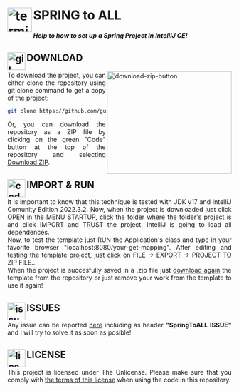 # SPRING to ALL <img src="https://cdn.freebiesupply.com/logos/large/2x/spring-3-logo-png-transparent.png" alt="terminal-icon" width="55" height="55" align="left"/>
#### *Help to how to set up a Spring Project in IntelliJ CE!*

## DOWNLOAD <img src="https://cdn1.iconfinder.com/data/icons/vibrancie-arrow/30/arrow_027-down-bottom-download-direction-512.png" alt="git-icon" width="40" height="40" align="left"/>

<img src="https://imgur.com/5lNegb4.png" align="right" alt="download-zip-button" width="280" height="230"/>
<p align="justify">To download the project, you can either clone the repository using git clone command to get a copy of the project:</p>

```bash
git clone https://github.com/gu4re/SpringToAll.git "your-folder-destination"
```` 

<p align="justify">Or, you can download the repository as a ZIP file by clicking on the green "Code" button at the top of the repository and selecting <a href="https://github.com/gu4re/SpringToAll/archive/refs/heads/main.zip">Download ZIP</a>.</p>

## IMPORT & RUN <img src="https://cdn3.iconfinder.com/data/icons/luchesa-vol-9/128/Html-512.png" alt="code-icon" width="40" height="40" align="left"/>

<p align="justify">It is important to know that this technique is tested with JDK v17 and IntelliJ Comunity Edition 2022.3.2. Now, when the project is downloaded just click OPEN in the MENU STARTUP, click the folder where the folder's project is and click IMPORT and TRUST the project. IntelliJ is going to load all dependences.<br>Now, to test the template just RUN the Application's class and type in your favorite browser "localhost:8080/your-get-mapping". After editing and testing the template project, just click on FILE -> EXPORT -> PROJECT TO ZIP FILE...<br>When the project is succesfully saved in a .zip file just <a href="https://github.com/gu4re/SpringToAll/archive/refs/heads/main.zip">download again</a> the template from the repository or just remove your work from the template to use it again!</p>

## ISSUES <img src="https://www.clker.com/cliparts/9/1/4/0/11954322131712176739question_mark_naught101_02.svg.hi.png" alt="issues-icon" width="40" height="40" align="left"/>

<p align="justify">Any issue can be reported <a href="https://github.com/gu4re/gu4re/issues">here<a> including as header <b>"SpringToALL ISSUE"</b> and I will try to solve it as soon as posible!</p>

## LICENSE <img src="https://www.logomed-gabinet.pl/wp-content/uploads/2021/06/license-icon-2793454.png" alt="license-icon" width="40" height="40" align="left"/>

<p align="justify">This project is licensed under The Unlicense. Please make sure that you comply with <a href="https://github.com/gu4re/SpringToAll/blob/main/LICENSE">the terms of this license<a> when using the code in this repository.</p>

